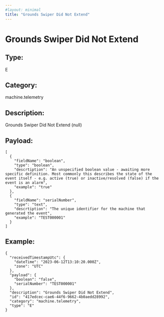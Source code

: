 ```yaml
---
#layout: minimal
title: "Grounds Swiper Did Not Extend"
---
```


# Grounds Swiper Did Not Extend

## Type:

E

## Category:

machine.telemetry

## Description: 

Grounds Swiper Did Not Extend (null)

## Payload:

```
[
  {
    "fieldName": "boolean",
    "type": "boolean",
    "descrtiption": "An unspecified boolean value - awaiting more specific definition. Most commonly this describes the state of the event itself - e.g. active (true) or inactive/resolved (false) if the event is an alarm",
    "example": "true"
  },
  {
    "fieldName": "serialNumber",
    "type": "text",
    "descrtiption": "The unique identifier for the machine that generated the event",
    "example": "TEST000001"
  }
]
```

## Example:

```
{
  "receivedTimestampUtc": {
    "dateTime": "2023-06-12T13:10:20.000Z",
    "zone": "UTC"
  },
  "payload": {
    "boolean": "false",
    "serialNumber": "TEST000001"
  },
  "description": "Grounds Swiper Did Not Extend",
  "id": "417edcec-cae6-44f6-9662-4b0aedd28992",
  "category": "machine.telemetry",
  "type": "E"
}
```
